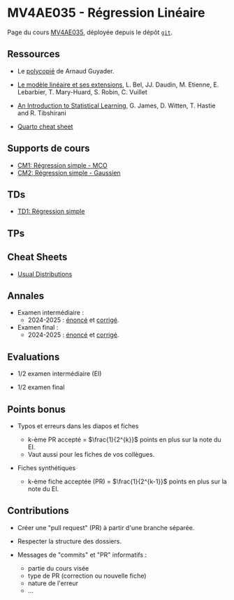 # MV4AE035 - Régression Linéaire

Page du cours [MV4AE035](https://moodle.u-paris.fr/course/view.php?id=6519),
déployée depuis le dépôt [`git`](https://github.com/pbastide/MV4AE035).

## Ressources

* Le [polycopié](https://perso.lpsm.paris/~aguyader/files/teaching/Regression.pdf) de Arnaud Guyader.

* [Le modèle linéaire et ses extensions](http://moulon.inra.fr/modelstat/supports/ModeleLineaireEt_Extensions-compressed.pdf), L. Bel, JJ. Daudin, M. Etienne, E. Lebarbier, T. Mary-Huard, S. Robin, C. Vuillet

* [An Introduction to Statistical Learning](https://statlearning.com/), G. James, D. Witten, T. Hastie and R. Tibshirani

* [Quarto cheat sheet](https://rstudio.github.io/cheatsheets/html/quarto.html)

## Supports de cours

* [CM1: Régression simple - MCO](CM/CM1_regression_simple.html)
* [CM2: Régression simple - Gaussien](CM/CM2_regression_simple_gauss.html)

<!---
* [CM3: Régression multiple - MCO](CM/CM3_Regression_Multiple_OLS.html)
* [CM4: Régression multiple - Gaussien](CM/CM4_Regression_Multiple_Gauss.html)
* [CM5: Tests et sélection de modèle](CM/CM5_Tests_Model_Choice.html)
* [CM6: Sélection de variables](CM/CM6_Variable_Selection.html)
* [CM7: Validation de modèle](CM/CM7_validation.html)
* [CM8: ANOVA](CM/CM8_anova.html)
* [CM9: Modèles Mixtes](CM/CM9_mixed_models.html)
-->

## TDs

* [TD1: Régression simple](TD/TD_1.pdf)

<!---
* [TD2: Régression multiple](TD/TD_2.pdf)
* [TD3: Sélection de modèle](TD/TD_3.pdf)
-->

## TPs

<!---
* [TP1: Régression multiple](TP/TP1.html)
* [TP2: ANOVA](TP/TP2.html)
-->

## Cheat Sheets

* [Usual Distributions](cheatsheets/usual_distributions.html)

## Annales

* Examen intermédiaire :
  - 2024-2025 : [énoncé](exams/2025_CC.pdf) et [corrigé](exams/2025_CC_cor.pdf).
* Examen final :
  - 2024-2025 : [énoncé](exams/2025_session1.pdf) et [corrigé](exams/2025_session1_cor.pdf).

## Evaluations

* 1/2 examen intermédiaire (EI)

* 1/2 examen final

## Points bonus

* Typos et erreurs dans les diapos et fiches
  * k-ème PR accepté = $\frac{1}{2^{k}}$ points en plus sur la note du EI.
  * Vaut aussi pour les fiches de vos collègues.
  
* Fiches synthétiques
  * k-ème fiche acceptée (PR) = $\frac{1}{2^{k-1}}$ points en plus sur la note du EI.
  
## Contributions

* Créer une "pull request" (PR) à partir d'une branche séparée.

* Respecter la structure des dossiers.

* Messages de "commits" et "PR" informatifs :
	* partie du cours visée
	* type de PR (correction ou nouvelle fiche)
	* nature de l'erreur
	* ...
